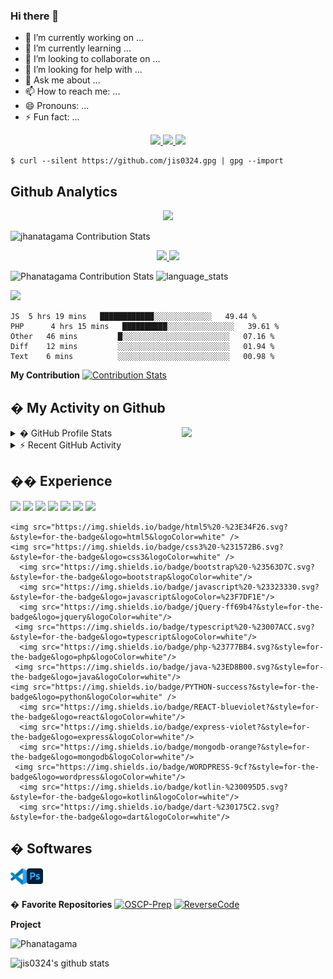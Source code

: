 ### Hi there 👋
- 🔭 I’m currently working on ...
- 🌱 I’m currently learning ...
- 👯 I’m looking to collaborate on ...
- 🤔 I’m looking for help with ...
- 💬 Ask me about ...
- 📫 How to reach me: ...
- 😄 Pronouns: ...
- ⚡ Fun fact: ...


<p align="center">
    <a href="">
        <img src="https://visitor-badge.laobi.icu/badge?page_id=jis0324.jis0324">
        <img src="https://img.shields.io/twitter/follow/AgaScoot_Reggae?color=red&label=Twitter&style=flat-square">
        <img
            src="https://img.shields.io/youtube/channel/subscribers/UC3tF03J2dqJVmrKuYK2rNIA?label=Youtube&style=flat-square">
    </a>
</p>
<!--**Statistik Efektif**-->

```
$ curl --silent https://github.com/jis0324.gpg | gpg --import
```

## Github Analytics
<p align="center">
    <img alig
        src="https://github-profile-trophy.vercel.app/?username=jis0324&no-bg=true&no-frame=true&theme=onedark&column=7" />
</p>


<!--START_SECTION:waka-->
![jhanatagama Contribution Stats](https://github-contribution-stats.vercel.app/api/?username=jis0324)
<p align="center">
    <a href="https://github.com/jis0324">
        <img height="180em"
            src="https://github-readme-stats.vercel.app/api?username=jis0324&show_icons=true&theme=midnight-purple&include_all_commits=true&count_private=true" />
        <img height="180em"
            src="https://github-readme-stats-eight-theta.vercel.app/api/top-langs/?username=jis0324&layout=compact&langs_count=8&theme=midnight-purple" />
    </a>
</p>

![Phanatagama Contribution Stats](https://github-readme-stats.vercel.app/api?username=jis0324&show_icons=true&theme=midnight-purple&include_all_commits=true&count_private=true)
![language_stats](https://github-readme-stats-eight-theta.vercel.app/api/top-langs/?username=jis0324&layout=compact&langs_count=8&theme=midnight-purple)
<p><img src="https://github.githubassets.com/images/mona-whisper.gif" /></p>

```text
JS  5 hrs 19 mins   ████████████░░░░░░░░░░░░░   49.44 % 
PHP      4 hrs 15 mins   ██████████░░░░░░░░░░░░░░░   39.61 % 
Other   46 mins         █░░░░░░░░░░░░░░░░░░░░░░░░   07.16 % 
Diff    12 mins         ░░░░░░░░░░░░░░░░░░░░░░░░░   01.94 % 
Text    6 mins          ░░░░░░░░░░░░░░░░░░░░░░░░░   00.98 %
```
<!--END_SECTION:waka-->

**My Contribution**
[![Contribution Stats](https://github-contribution-stats.vercel.app/api/?username=jis0324)](https://github.com/LordDashMe/github-contribution-stats/)

## � My Activity on Github
<img align='right' src="https://media.giphy.com/media/M9gbBd9nbDrOTu1Mqx/giphy.gif" width="230">
<details>
    <summary>� GitHub Profile Stats</summary>
    <br />
    <a href="https://github.com/jis0324"><img width="50%"
            src="https://github-readme-streak-stats.herokuapp.com/?user=jis0324&theme=highcontrast" /></a>
    <br />
    <!--   <b>Note:</b> Top languages is only a metric of the languages my public code consists of and doesn't reflect experience or skill level. -->
</details>

<details>
    <summary>⚡ Recent GitHub Activity</summary>
    <br />

    <!--START_SECTION:activity-->
    1. You.com Parser
    2. Google Scraping
    <!--END_SECTION:activity-->
</details>

## �‍� Experience
<p>
    <img src="https://img.shields.io/badge/git%20-%23F05033.svg?&style=for-the-badge&logo=git&logoColor=white" />
     <img src="https://img.shields.io/badge/gitlab%20-%23181717.svg?&style=for-the-badge&logo=gitlab&logoColor=white"/>
    <img src="https://img.shields.io/badge/github%20-%23121011.svg?&style=for-the-badge&logo=github&logoColor=white" />
      <img src="https://img.shields.io/badge/laravel%20-%23FF2D20.svg?&style=for-the-badge&logo=laravel&logoColor=white"/>
      <img src="https://img.shields.io/badge/Flutter%20-%2302569B.svg?&style=for-the-badge&logo=Flutter&logoColor=white" />
      <img src="https://img.shields.io/badge/express.js%20-%23404d59.svg?&style=for-the-badge"/>
      <img src="https://img.shields.io/badge/vuejs%20-%2335495e.svg?&style=for-the-badge&logo=vue.js&logoColor=%234FC08D"/>

    <img src="https://img.shields.io/badge/html5%20-%23E34F26.svg?&style=for-the-badge&logo=html5&logoColor=white" />
    <img src="https://img.shields.io/badge/css3%20-%231572B6.svg?&style=for-the-badge&logo=css3&logoColor=white" />
      <img src="https://img.shields.io/badge/bootstrap%20-%23563D7C.svg?&style=for-the-badge&logo=bootstrap&logoColor=white"/>
      <img src="https://img.shields.io/badge/javascript%20-%23323330.svg?&style=for-the-badge&logo=javascript&logoColor=%23F7DF1E"/>
      <img src="https://img.shields.io/badge/jQuery-ff69b4?&style=for-the-badge&logo=jquery&logoColor=white"/>
     <img src="https://img.shields.io/badge/typescript%20-%23007ACC.svg?&style=for-the-badge&logo=typescript&logoColor=white"/>
      <img src="https://img.shields.io/badge/php-%23777BB4.svg?&style=for-the-badge&logo=php&logoColor=white"/>
     <img src="https://img.shields.io/badge/java-%23ED8B00.svg?&style=for-the-badge&logo=java&logoColor=white"/>
    <img src="https://img.shields.io/badge/PYTHON-success?&style=for-the-badge&logo=python&logoColor=white" />
      <img src="https://img.shields.io/badge/REACT-blueviolet?&style=for-the-badge&logo=react&logoColor=white"/>
      <img src="https://img.shields.io/badge/express-violet?&style=for-the-badge&logo=express&logoColor=white"/>
      <img src="https://img.shields.io/badge/mongodb-orange?&style=for-the-badge&logo=mongodb&logoColor=white"/>
     <img src="https://img.shields.io/badge/WORDPRESS-9cf?&style=for-the-badge&logo=wordpress&logoColor=white"/>
      <img src="https://img.shields.io/badge/kotlin-%230095D5.svg?&style=for-the-badge&logo=kotlin&logoColor=white"/>
      <img src="https://img.shields.io/badge/dart-%230175C2.svg?&style=for-the-badge&logo=dart&logoColor=white"/>

</p>

## � Softwares
<p>
    <img align="left" alt="Visual Studio Code" width="26px"
        src="https://raw.githubusercontent.com/github/explore/80688e429a7d4ef2fca1e82350fe8e3517d3494d/topics/visual-studio-code/visual-studio-code.png" />
    <!--       <a href="https://www.adobe.com/products/xd.html" target="_blank"> <img align="left" alt="XD" width="26px" src="https://github.com/Aakarsh-B/trying-repos/blob/master/adobexd.png?raw=true"/> </a>  -->
    <!--       <a href="https://www.adobe.com/in/products/illustrator.html" target="_blank"> <img align="left" alt="Illustrator" width="26px" src="https://github.com/Aakarsh-B/trying-repos/blob/master/illustrator.png?raw=true"/> </a>  -->
    <a href="https://www.photoshop.com/en" target="_blank"> <img align="left" alt="Photoshop" width="26px"
            src="https://github.com/Aakarsh-B/trying-repos/blob/master/photoshop.png?raw=true" /> </a>


</p>

<br>
<br>


� **Favorite Repositories**
[![OSCP-Prep](https://github-readme-stats.vercel.app/api/pin/?username=jis0324&repo=OSCP-Prep&theme=midnight-purple)](https://github.com/jis0324/OSCP-Prep)
[![ReverseCode](https://github-readme-stats.vercel.app/api/pin/?username=jis0324&repo=Panduan-Reverse-Code-Engineering&theme=midnight-purple)](https://github.com/jis0324/Panduan-Reverse-Code-Engineering)

**Project**

![Phanatagama](https://raw.githubusercontent.com/Trilokia/Trilokia/379277808c61ef204768a61bbc5d25bc7798ccf1/bottom_header.svg)
 
![jis0324's github stats](https://github-readme-stats.vercel.app/api?username=jis0324&show_icons=true&bg_color=424344&title_color=fff&icon_color=fff&text_color=d9a618&show_owner=true)

